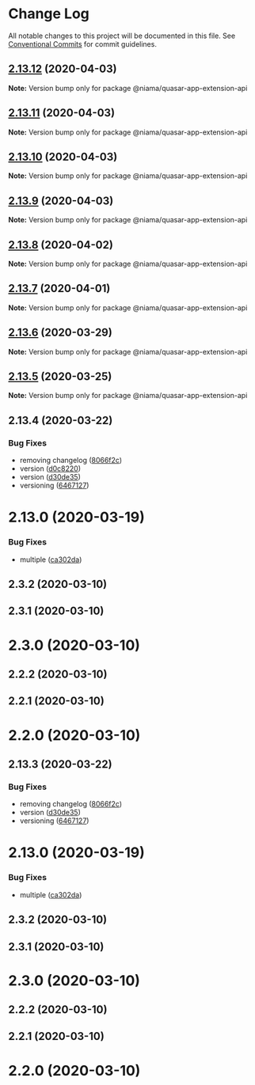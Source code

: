 # Change Log

All notable changes to this project will be documented in this file.
See [Conventional Commits](https://conventionalcommits.org) for commit guidelines.

## [2.13.12](https://github.com/niama-strategies/niama/compare/@niama/quasar-app-extension-api@2.13.11...@niama/quasar-app-extension-api@2.13.12) (2020-04-03)

**Note:** Version bump only for package @niama/quasar-app-extension-api





## [2.13.11](https://github.com/niama-strategies/niama/compare/@niama/quasar-app-extension-api@2.13.10...@niama/quasar-app-extension-api@2.13.11) (2020-04-03)

**Note:** Version bump only for package @niama/quasar-app-extension-api





## [2.13.10](https://github.com/niama-strategies/niama/compare/@niama/quasar-app-extension-api@2.13.9...@niama/quasar-app-extension-api@2.13.10) (2020-04-03)

**Note:** Version bump only for package @niama/quasar-app-extension-api





## [2.13.9](https://github.com/niama-strategies/niama/compare/@niama/quasar-app-extension-api@2.13.8...@niama/quasar-app-extension-api@2.13.9) (2020-04-03)

**Note:** Version bump only for package @niama/quasar-app-extension-api





## [2.13.8](https://github.com/niama-strategies/niama/compare/@niama/quasar-app-extension-api@2.13.7...@niama/quasar-app-extension-api@2.13.8) (2020-04-02)

**Note:** Version bump only for package @niama/quasar-app-extension-api





## [2.13.7](https://github.com/niama-strategies/niama/compare/@niama/quasar-app-extension-api@2.13.6...@niama/quasar-app-extension-api@2.13.7) (2020-04-01)

**Note:** Version bump only for package @niama/quasar-app-extension-api





## [2.13.6](https://github.com/niama-strategies/niama/compare/@niama/quasar-app-extension-api@2.13.5...@niama/quasar-app-extension-api@2.13.6) (2020-03-29)

**Note:** Version bump only for package @niama/quasar-app-extension-api





## [2.13.5](https://github.com/niama-strategies/niama/compare/@niama/quasar-app-extension-api@2.13.4...@niama/quasar-app-extension-api@2.13.5) (2020-03-25)

**Note:** Version bump only for package @niama/quasar-app-extension-api





## 2.13.4 (2020-03-22)


### Bug Fixes

* removing changelog ([8066f2c](https://github.com/niama-strategies/niama/commit/8066f2c143a8e93600d5dab4ab313501e81f7a82))
* version ([d0c8220](https://github.com/niama-strategies/niama/commit/d0c822081680fe0106ebe9b8dd30ce769d102759))
* version ([d30de35](https://github.com/niama-strategies/niama/commit/d30de355da29ccd03916cddcd532e543e5906d0d))
* versioning ([6467127](https://github.com/niama-strategies/niama/commit/6467127550c6c1bfbc0d43ab4d83906695d9d732))



# 2.13.0 (2020-03-19)


### Bug Fixes

* multiple ([ca302da](https://github.com/niama-strategies/niama/commit/ca302da3ce4d56964595287d74e7f1d1761451f1))



## 2.3.2 (2020-03-10)



## 2.3.1 (2020-03-10)



# 2.3.0 (2020-03-10)



## 2.2.2 (2020-03-10)



## 2.2.1 (2020-03-10)



# 2.2.0 (2020-03-10)





## 2.13.3 (2020-03-22)


### Bug Fixes

* removing changelog ([8066f2c](https://github.com/niama-strategies/niama/commit/8066f2c143a8e93600d5dab4ab313501e81f7a82))
* version ([d30de35](https://github.com/niama-strategies/niama/commit/d30de355da29ccd03916cddcd532e543e5906d0d))
* versioning ([6467127](https://github.com/niama-strategies/niama/commit/6467127550c6c1bfbc0d43ab4d83906695d9d732))



# 2.13.0 (2020-03-19)


### Bug Fixes

* multiple ([ca302da](https://github.com/niama-strategies/niama/commit/ca302da3ce4d56964595287d74e7f1d1761451f1))



## 2.3.2 (2020-03-10)



## 2.3.1 (2020-03-10)



# 2.3.0 (2020-03-10)



## 2.2.2 (2020-03-10)



## 2.2.1 (2020-03-10)



# 2.2.0 (2020-03-10)
